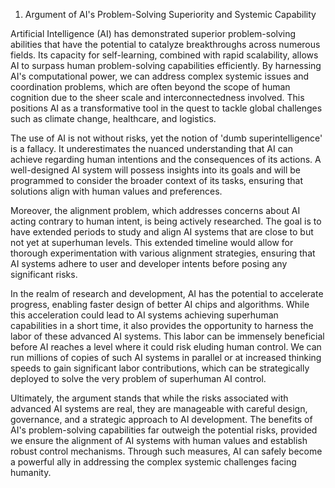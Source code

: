 1. Argument of AI's Problem-Solving Superiority and Systemic Capability

Artificial Intelligence (AI) has demonstrated superior problem-solving abilities that have the potential to catalyze breakthroughs across numerous fields. Its capacity for self-learning, combined with rapid scalability, allows AI to surpass human problem-solving capabilities efficiently. By harnessing AI's computational power, we can address complex systemic issues and coordination problems, which are often beyond the scope of human cognition due to the sheer scale and interconnectedness involved. This positions AI as a transformative tool in the quest to tackle global challenges such as climate change, healthcare, and logistics.

The use of AI is not without risks, yet the notion of 'dumb superintelligence' is a fallacy. It underestimates the nuanced understanding that AI can achieve regarding human intentions and the consequences of its actions. A well-designed AI system will possess insights into its goals and will be programmed to consider the broader context of its tasks, ensuring that solutions align with human values and preferences.

Moreover, the alignment problem, which addresses concerns about AI acting contrary to human intent, is being actively researched. The goal is to have extended periods to study and align AI systems that are close to but not yet at superhuman levels. This extended timeline would allow for thorough experimentation with various alignment strategies, ensuring that AI systems adhere to user and developer intents before posing any significant risks.

In the realm of research and development, AI has the potential to accelerate progress, enabling faster design of better AI chips and algorithms. While this acceleration could lead to AI systems achieving superhuman capabilities in a short time, it also provides the opportunity to harness the labor of these advanced AI systems. This labor can be immensely beneficial before AI reaches a level where it could risk eluding human control. We can run millions of copies of such AI systems in parallel or at increased thinking speeds to gain significant labor contributions, which can be strategically deployed to solve the very problem of superhuman AI control.

Ultimately, the argument stands that while the risks associated with advanced AI systems are real, they are manageable with careful design, governance, and a strategic approach to AI development. The benefits of AI's problem-solving capabilities far outweigh the potential risks, provided we ensure the alignment of AI systems with human values and establish robust control mechanisms. Through such measures, AI can safely become a powerful ally in addressing the complex systemic challenges facing humanity.